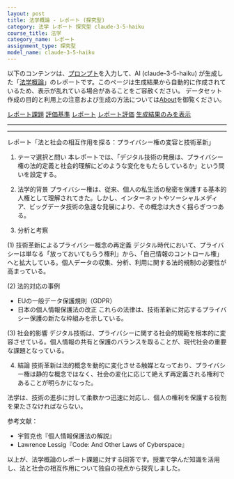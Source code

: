 ```yaml
---
layout: post
title: 法学概論 - レポート (探究型)
category: 法学 レポート 探究型 claude-3-5-haiku
course_title: 法学
category_name: レポート
assignment_type: 探究型
model_name: claude-3-5-haiku
---
```


以下のコンテンツは、[プロンプト](http://127.0.0.1:8000/generated/法学/claude-3-5-haiku/prompt_レポート-探究型.md)を入力して、AI (claude-3-5-haiku) が生成した「[法学概論](/contents/法学/)」のレポートです。このページは生成結果から自動的に作成されているため、表示が乱れている場合があることをご容赦ください。
データセット作成の目的と利用上の注意および生成の方法については[About](/About)を御覧ください。

[レポート課題](../レポート課題-探究型)
[評価基準](../評価基準-探究型)
[レポート](../レポート-探究型)
[レポート評価](../レポート評価-探究型)
[生成結果のみを表示](http://127.0.0.1:8000/generated/法学/claude-3-5-haiku/レポート-探究型.md)
  

***
***
  
レポート「法と社会の相互作用を探る：プライバシー権の変容と技術革新」

1. テーマ選択と問い
本レポートでは、「デジタル技術の発展は、プライバシー権の法的定義と社会的理解にどのような変化をもたらしているか」という問いを設定する。

2. 法学的背景
プライバシー権は、従来、個人の私生活の秘密を保護する基本的人権として理解されてきた。しかし、インターネットやソーシャルメディア、ビッグデータ技術の急速な発展により、その概念は大きく揺らぎつつある。

3. 分析と考察

(1) 技術革新によるプライバシー概念の再定義
デジタル時代において、プライバシーは単なる「放っておいてもらう権利」から、「自己情報のコントロール権」へと拡大している。個人データの収集、分析、利用に関する法的規制の必要性が高まっている。

(2) 法的対応の事例
- EUの一般データ保護規則（GDPR）
- 日本の個人情報保護法の改正
これらの法律は、技術革新に対応するプライバシー保護の新たな枠組みを示している。

(3) 社会的影響
デジタル技術は、プライバシーに関する社会的規範を根本的に変容させている。個人情報の共有と保護のバランスを取ることが、現代社会の重要な課題となっている。

4. 結論
技術革新は法的概念を動的に変化させる触媒となっており、プライバシー権は静的な概念ではなく、社会の変化に応じて絶えず再定義される権利であることが明らかになった。

法学は、技術の進歩に対して柔軟かつ迅速に対応し、個人の権利を保護する役割を果たさなければならない。

参考文献：
- 宇賀克也『個人情報保護法の解説』
- Lawrence Lessig『Code: And Other Laws of Cyberspace』

以上が、法学概論のレポート課題に対する回答です。授業で学んだ知識を活用し、法と社会の相互作用について独自の視点から探究しました。
